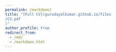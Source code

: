 ```yaml
---
permalink: /markdown/
title: "[Full CV](gurudayalkumar.github.io/files
/CV.pdf
)"
author_profile: true
redirect_from: 
  - /md/
  - /markdown.html
---
```




